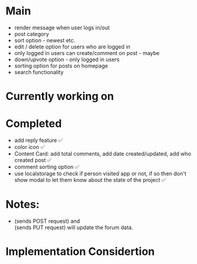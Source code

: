 # Main

- render message when user logs in/out
- post category
- sort option - newest etc.
- edit / delete option for users who are logged in
- only logged in users can create/comment on post - maybe
- down/upvote option - only logged in users
- sorting option for posts on homepage
- search functionality

# Currently working on

# Completed

- add reply feature ✅
- color icon ✅
- Content Card: add total comments, add date created/updated, add who created post ✅
- comment sorting option ✅
- use localstorage to check if person visited app or not, if so then don't show modal to let them know about the state of the project ✅

# Notes:

- <Post /> (sends POST request) and <Form> (sends PUT request) will update the forum data.

# Implementation Considertion
